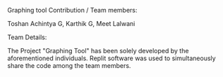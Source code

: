 Graphing tool 
Contribution / Team members:  

Toshan Achintya G, Karthik G, Meet Lalwani 

Team Details: 

The Project "Graphing Tool" has been solely developed by the aforementioned individuals. Replit software was used to simultaneously share the code among the team members. 

